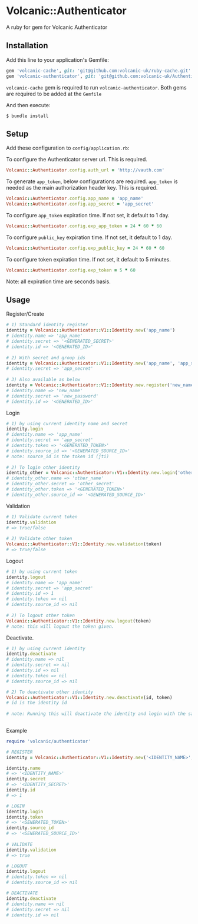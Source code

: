 # Volcanic::Authenticator

A ruby for gem for Volcanic Authenticator

## Installation

Add this line to your application's Gemfile:


```ruby
gem 'volcanic-cache', git: 'git@github.com:volcanic-uk/ruby-cache.git'
gem 'volcanic-authenticator', git: 'git@github.com:volcanic-uk/Authenticator-ruby-gem.git'
```
`volcanic-cache` gem is required to run `volcanic-authenticator`. Both gems are required to be added at the `Gemfile`

And then execute:

    $ bundle install
    
## Setup

Add these configuration to `config/application.rb`:

To configure the Authenticator server url. This is required.
```ruby
Volcanic::Authenticator.config.auth_url = 'http://vauth.com' 
```
To generate `app_token`, below configurations are required. `app_token` is needed as the main authorization header key. This is required.
```ruby
Volcanic::Authenticator.config.app_name = 'app_name'
Volcanic::Authenticator.config.app_secret = 'app_secret' 
```

To configure `app_token` expiration time. If not set, it default to 1 day.
```ruby
Volcanic::Authenticator.config.exp_app_token = 24 * 60 * 60 
```

To configure `public_key` expiration time. If not set, it default to 1 day.
```ruby
Volcanic::Authenticator.config.exp_public_key = 24 * 60 * 60
```

To configure token expiration time. If not set, it default to 5 minutes.
```ruby
Volcanic::Authenticator.config.exp_token = 5 * 60
```
Note: all expiration time are seconds basis.

## Usage

Register/Create
```ruby
# 1) Standard identity register
identity = Volcanic::Authenticator::V1::Identity.new('app_name')
# identity.name => 'app_name'
# identity.secret => '<GENERATED_SECRET>'
# identity.id => '<GENERATED_ID>' 
 
# 2) With secret and group ids
identity = Volcanic::Authenticator::V1::Identity.new('app_name', 'app_secret', [1,2])
# identity.secret => 'app_secret'
  
# 3) Also available as below
identity = Volcanic::Authenticator::V1::Identity.new.register('new_name', 'new_password', [3,4])
# identity.name => 'new_name'
# identity.secret => 'new_password'
# identity.id => '<GENERATED_ID>'
```
    
   
Login
```ruby
# 1) by using current identity name and secret
identity.login
# identity.name => 'app_name'
# identity.secret => 'app_secret'
# identity.token => '<GENERATED_TOKEN>'
# identity.source_id => '<GENERATED_SOURCE_ID>'
# note: source_id is the token id (jti) 
  
# 2) To login other identity
identity_other = Volcanic::Authenticator::V1::Identity.new.login('other_name', 'other_secret')
# identity_other.name => 'other_name'
# identity_other.secret => 'other_secret'
# identity_other.token => '<GENERATED_TOKEN>'
# identity_other.source_id => '<GENERATED_SOURCE_ID>'
```
Validation
```ruby
# 1) Validate current token
identity.validation 
# => true/false
 
# 2) Validate other token
Volcanic::Authenticator::V1::Identity.new.validation(token)
# => true/false
```
Logout 
```ruby
# 1) by using current token
identity.logout
# identity.name => 'app_name'
# identity.secret => 'app_secret'
# identity.id => 1
# identity.token => nil
# identity.source_id => nil
 
# 2) To logout other token
Volcanic::Authenticator::V1::Identity.new.logout(token)
# note: this will logout the token given.
```  
Deactivate. 
```ruby
# 1) by using current identity 
identity.deactivate
# identity.name => nil
# identity.secret => nil
# identity.id => nil
# identity.token => nil
# identity.source_id => nil

# 2) To deactivate other identity
Volcanic::Authenticator::V1::Identity.new.deactivate(id, token)
# id is the identity id 
 
# note: Running this will deactivate the identity and login with the same identity (name and secret) will return an error.
 
``` 
 
Example
```ruby
require 'volcanic/authenticator'

# REGISTER
identity = Volcanic::Authenticator::V1::Identity.new('<IDENTITY_NAME>','<IDENTITY_SECRET')

identity.name
# => '<IDENTITY_NAME>' 
identity.secret 
# => '<IDENTITY_SECRET>'
identity.id 
# => 1

# LOGIN 
identity.login
identity.token
# => '<GENERATED_TOKEN>'
identity.source_id
# => '<GENERATED_SOURCE_ID>'
 
# VALIDATE
identity.validation
# => true

# LOGOUT
identity.logout
# identity.token => nil
# identity.source_id => nil

# DEACTIVATE
identity.deactivate  
# identity.name => nil
# identity.secret => nil
# identity.id => nil
```
